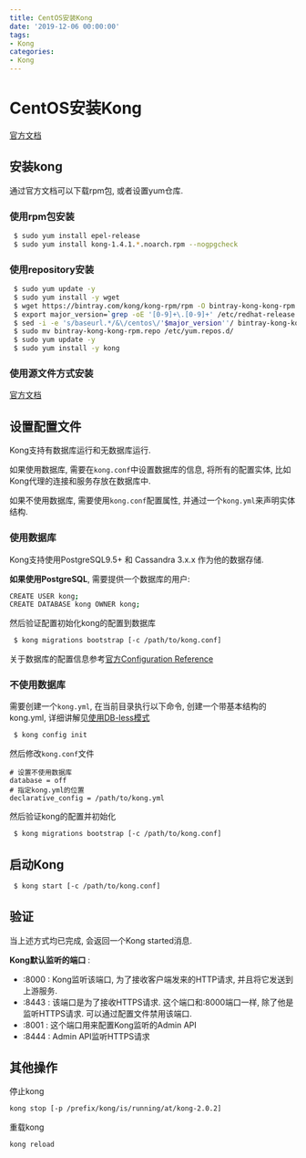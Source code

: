 ```yaml
---
title: CentOS安装Kong
date: '2019-12-06 00:00:00'
tags:
- Kong
categories:
- Kong
---
```

# CentOS安装Kong
[官方文档](https://docs.konghq.com/install/centos/?_ga=2.51988716.410555930.1575358940-2064656638.1575358940)

## 安装kong
通过官方文档可以下载rpm包, 或者设置yum仓库.

### 使用rpm包安装
```bash
 $ sudo yum install epel-release
 $ sudo yum install kong-1.4.1.*.noarch.rpm --nogpgcheck
```

### 使用repository安装
```bash
 $ sudo yum update -y
 $ sudo yum install -y wget
 $ wget https://bintray.com/kong/kong-rpm/rpm -O bintray-kong-kong-rpm.repo
 $ export major_version=`grep -oE '[0-9]+\.[0-9]+' /etc/redhat-release | cut -d "." -f1`
 $ sed -i -e 's/baseurl.*/&\/centos\/'$major_version''/ bintray-kong-kong-rpm.repo
 $ sudo mv bintray-kong-kong-rpm.repo /etc/yum.repos.d/
 $ sudo yum update -y
 $ sudo yum install -y kong
```

### 使用源文件方式安装
[官方文档](https://docs.konghq.com/install/source/)

## 设置配置文件
Kong支持有数据库运行和无数据库运行.

如果使用数据库, 需要在```kong.conf```中设置数据库的信息, 将所有的配置实体, 比如Kong代理的连接和服务存放在数据库中.

如果不使用数据库, 需要使用```kong.conf```配置属性, 并通过一个```kong.yml```来声明实体结构.

### 使用数据库
Kong支持使用PostgreSQL9.5+ 和 Cassandra 3.x.x 作为他的数据存储.

**如果使用PostgreSQL**, 需要提供一个数据库的用户:
```bash
CREATE USER kong;
CREATE DATABASE kong OWNER kong;
```
然后验证配置初始化kong的配置到数据库
```bash
 $ kong migrations bootstrap [-c /path/to/kong.conf]
```

关于数据库的配置信息参考[官方Configuration Reference](https://docs.konghq.com/1.4.x/configuration/#datastore-section)

### 不使用数据库
需要创建一个```kong.yml```, 在当前目录执行以下命令, 创建一个带基本结构的kong.yml, 详细讲解见[使用DB-less模式]()
```bash
 $ kong config init
```

然后修改```kong.conf```文件
```properties
# 设置不使用数据库
database = off
# 指定kong.yml的位置
declarative_config = /path/to/kong.yml
```
然后验证kong的配置并初始化
```bash
 $ kong migrations bootstrap [-c /path/to/kong.conf]
```

## 启动Kong
```bash
 $ kong start [-c /path/to/kong.conf]
```

## 验证

当上述方式均已完成, 会返回一个Kong started消息.

**Kong默认监听的端口** : 

- :8000 : Kong监听该端口, 为了接收客户端发来的HTTP请求, 并且将它发送到上游服务.
- :8443 : 该端口是为了接收HTTPS请求. 这个端口和:8000端口一样, 除了他是监听HTTPS请求. 可以通过配置文件禁用该端口.
- :8001 : 这个端口用来配置Kong监听的Admin API
- :8444 : Admin API监听HTTPS请求

## 其他操作
停止kong
```bash
kong stop [-p /prefix/kong/is/running/at/kong-2.0.2]
```

重载kong
```bash
kong reload
```
